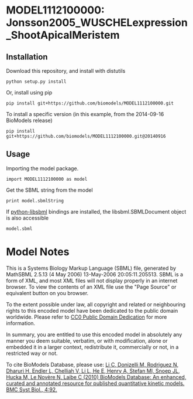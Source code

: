 # MODEL1112100000: Jonsson2005_WUSCHELexpression_ShootApicalMeristem

## Installation

Download this repository, and install with distutils

`python setup.py install`

Or, install using pip

`pip install git+https://github.com/biomodels/MODEL1112100000.git`

To install a specific version (in this example, from the 2014-09-16 BioModels release)

`pip install git+https://github.com/biomodels/MODEL1112100000.git@20140916`

## Usage

Importing the model package.

`import MODEL1112100000 as model`

Get the SBML string from the model

`print model.sbmlString`

If [python-libsbml](https://pypi.python.org/pypi/python-libsbml) bindings are
installed, the libsbml.SBMLDocument object is also accessible

`model.sbml`


# Model Notes


This is a Systems Biology Markup Language (SBML) file, generated by MathSBML
2.5.13 (4 May 2006) 13-May-2006 20:05:11.205513. SBML is a form of XML, and
most XML files will not display properly in an internet browser. To view the
contents of an XML file use the "Page Source" or equivalent button on you
browser.

To the extent possible under law, all copyright and related or neighbouring
rights to this encoded model have been dedicated to the public domain
worldwide. Please refer to [CC0 Public Domain
Dedication](http://creativecommons.org/publicdomain/zero/1.0/) for more
information.

In summary, you are entitled to use this encoded model in absolutely any
manner you deem suitable, verbatim, or with modification, alone or embedded it
in a larger context, redistribute it, commercially or not, in a restricted way
or not.

To cite BioModels Database, please use: [Li C, Donizelli M, Rodriguez N,
Dharuri H, Endler L, Chelliah V, Li L, He E, Henry A, Stefan MI, Snoep JL,
Hucka M, Le Novère N, Laibe C (2010) BioModels Database: An enhanced, curated
and annotated resource for published quantitative kinetic models. BMC Syst
Biol., 4:92.](http://www.ncbi.nlm.nih.gov/pubmed/20587024)


